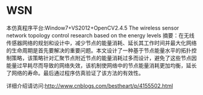 WSN
===
本仿真程序平台:Window7+VS2012+OpenCV2.4.5
The wireless sensor network topology control research based on the energy levels
摘要：在无线传感器网络的规划和设计中，减少节点的能量消耗、延长其工作时间并最大化网络的生命周期是首先要解决的重要问题。本文设计了一种基于节点能量水平的拓扑控制策略，该策略针对汇聚节点附近节点的能量消耗过多而设计，避免了这些节点因能量过早耗尽而导致的网络失效，该机制使网络中的节点能量消耗更加均衡，延长了网络的寿命。最后通过程序仿真验证了该方法的有效性。

详细介绍请访问:http://www.cnblogs.com/bestheart/p/4155502.html
